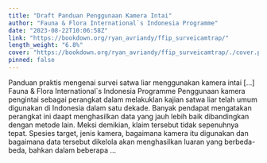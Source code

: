 ```yaml
---
title: "Draft Panduan Penggunaan Kamera Intai"
author: "Fauna & Flora International`s Indonesia Programme"
date: "2023-08-22T10:06:58Z"
link: "https://bookdown.org/ryan_avriandy/ffip_surveicamtrap/"
length_weight: "6.8%"
cover: "https://bookdown.org/ryan_avriandy/ffip_surveicamtrap/./cover.png"
pinned: false
---
```


Panduan praktis mengenai survei satwa liar menggunakan kamera intai [...] Fauna & Flora International`s Indonesia Programme Penggunaan kamera pengintai sebagai perangkat dalam melakuklan kajian satwa liar telah umum digunakan di Indonesia dalam satu dekade. Banyak pendapat mengatakan perangkat ini daapt menghasilkan data yang jauh lebih baik dibandingkan dengan metode lain. Meksi demikian, klaim tersebut tidak sepenuhnya tepat. Spesies target, jenis kamera, bagaimana kamera itu digunakan dan bagaimana data tersebut dikelola akan menghasilkan luaran yang berbeda-beda, bahkan dalam beberapa ...
